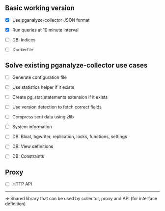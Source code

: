 ## Basic working version

* [X] Use pganalyze-collector JSON format
* [X] Run queries at 10 minute interval
* [ ] DB: Indices
* [ ] Dockerfile


## Solve existing pganalyze-collector use cases

* [ ] Generate configuration file
* [ ] Use statistics helper if it exists
* [ ] Create pg_stat_statements extension if it exists
* [ ] Use version detection to fetch correct fields
* [ ] Compress sent data using zlib
* [ ] System information
* [ ] DB: Bloat, bgwriter, replication, locks, functions, settings
* [ ] DB: View definitions
* [ ] DB: Constraints


## Proxy

* [ ] HTTP API


---

=> Shared library that can be used by collector, proxy and API (for interface definition)
